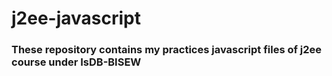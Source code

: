 # j2ee-javascript

### These repository contains my practices javascript files of j2ee course under IsDB-BISEW